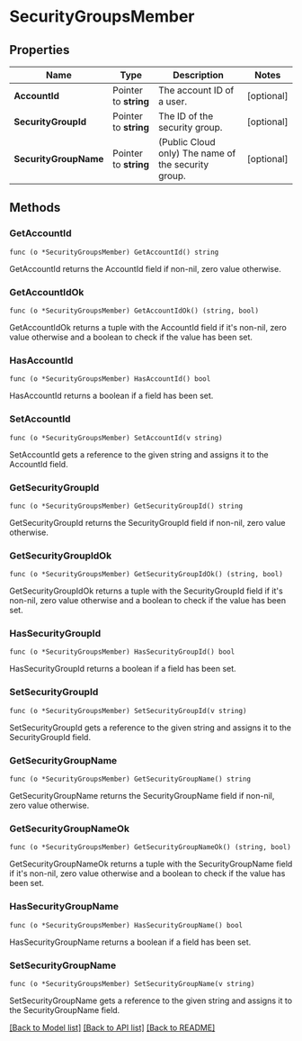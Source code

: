 # SecurityGroupsMember

## Properties

Name | Type | Description | Notes
------------ | ------------- | ------------- | -------------
**AccountId** | Pointer to **string** | The account ID of a user. | [optional] 
**SecurityGroupId** | Pointer to **string** | The ID of the security group. | [optional] 
**SecurityGroupName** | Pointer to **string** | (Public Cloud only) The name of the security group. | [optional] 

## Methods

### GetAccountId

`func (o *SecurityGroupsMember) GetAccountId() string`

GetAccountId returns the AccountId field if non-nil, zero value otherwise.

### GetAccountIdOk

`func (o *SecurityGroupsMember) GetAccountIdOk() (string, bool)`

GetAccountIdOk returns a tuple with the AccountId field if it's non-nil, zero value otherwise
and a boolean to check if the value has been set.

### HasAccountId

`func (o *SecurityGroupsMember) HasAccountId() bool`

HasAccountId returns a boolean if a field has been set.

### SetAccountId

`func (o *SecurityGroupsMember) SetAccountId(v string)`

SetAccountId gets a reference to the given string and assigns it to the AccountId field.

### GetSecurityGroupId

`func (o *SecurityGroupsMember) GetSecurityGroupId() string`

GetSecurityGroupId returns the SecurityGroupId field if non-nil, zero value otherwise.

### GetSecurityGroupIdOk

`func (o *SecurityGroupsMember) GetSecurityGroupIdOk() (string, bool)`

GetSecurityGroupIdOk returns a tuple with the SecurityGroupId field if it's non-nil, zero value otherwise
and a boolean to check if the value has been set.

### HasSecurityGroupId

`func (o *SecurityGroupsMember) HasSecurityGroupId() bool`

HasSecurityGroupId returns a boolean if a field has been set.

### SetSecurityGroupId

`func (o *SecurityGroupsMember) SetSecurityGroupId(v string)`

SetSecurityGroupId gets a reference to the given string and assigns it to the SecurityGroupId field.

### GetSecurityGroupName

`func (o *SecurityGroupsMember) GetSecurityGroupName() string`

GetSecurityGroupName returns the SecurityGroupName field if non-nil, zero value otherwise.

### GetSecurityGroupNameOk

`func (o *SecurityGroupsMember) GetSecurityGroupNameOk() (string, bool)`

GetSecurityGroupNameOk returns a tuple with the SecurityGroupName field if it's non-nil, zero value otherwise
and a boolean to check if the value has been set.

### HasSecurityGroupName

`func (o *SecurityGroupsMember) HasSecurityGroupName() bool`

HasSecurityGroupName returns a boolean if a field has been set.

### SetSecurityGroupName

`func (o *SecurityGroupsMember) SetSecurityGroupName(v string)`

SetSecurityGroupName gets a reference to the given string and assigns it to the SecurityGroupName field.


[[Back to Model list]](../README.md#documentation-for-models) [[Back to API list]](../README.md#documentation-for-api-endpoints) [[Back to README]](../README.md)


